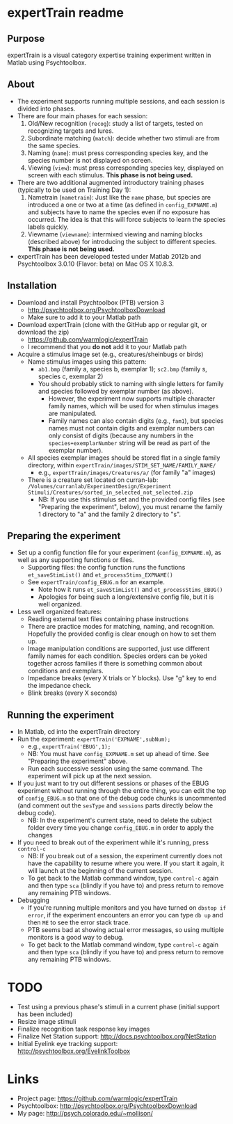 expertTrain readme
===========

Purpose
----

expertTrain is a visual category expertise training experiment written in Matlab using Psychtoolbox.

About
----

- The experiment supports running multiple sessions, and each session is divided into phases.
- There are four main phases for each session:
   1. Old/New recognition (`recog`): study a list of targets, tested on recognizing targets and lures.
   1. Subordinate matching (`match`): decide whether two stimuli are from the same species.
   1. Naming (`name`): must press corresponding species key, and the species number is not displayed on screen.
   1. Viewing (`view`): must press corresponding species key, displayed on screen with each stimulus. **This phase is not being used.**
- There are two additional augmented introductory training phases (typically to be used on Training Day 1):
   1. Nametrain (`nametrain`): Just like the `name` phase, but species are introduced a one or two at a time (as defined in `config_EXPNAME.m`) and subjects have to name the species even if no exposure has occurred. The idea is that this will force subjects to learn the species labels quickly.
   1. Viewname (`viewname`): intermixed viewing and naming blocks (described above) for introducing the subject to different species. **This phase is not being used.**
- expertTrain has been developed tested under Matlab 2012b and Psychtoolbox 3.0.10 (Flavor: beta) on Mac OS X 10.8.3.

Installation
----

- Download and install Psychtoolbox (PTB) version 3
   - http://psychtoolbox.org/PsychtoolboxDownload
   - Make sure to add it to your Matlab path
- Download expertTrain (clone with the GitHub app or regular git, or download the zip)
   - https://github.com/warmlogic/expertTrain
   - I recommend that you **do not** add it to your Matlab path
- Acquire a stimulus image set (e.g., creatures/sheinbugs or birds)
   - Name stimulus images using this pattern:
      - `ab1.bmp` (family a, species b, exemplar 1); `sc2.bmp` (family s, species c, exemplar 2)
      - You should probably stick to naming with single letters for family and species followed by exemplar number (as above).
         - However, the experiment now supports multiple character family names, which will be used for when stimulus images are manipulated.
         - Family names can also contain digits (e.g., `fam1`), but species names must not contain digits and exemplar numbers can only consist of digits (because any numbers in the `species+exemplarNumber` string will be read as part of the exemplar number).
   - All species exemplar images should be stored flat in a single family directory, within `expertTrain/images/STIM_SET_NAME/FAMILY_NAME/`
      - e.g., `expertTrain/images/Creatures/a/` (for family "a" images)
   - There is a creature set located on curran-lab: `/Volumes/curranlab/ExperimentDesign/Experiment Stimuli/Creatures/sorted_in_selected_not_selected.zip`
      - NB: If you use this stimulus set and the provided config files (see "Preparing the experiment", below), you must rename the family 1 directory to "a" and the family 2 directory to "s".

Preparing the experiment
----

- Set up a config function file for your experiment (`config_EXPNAME.m`), as well as any supporting functions or files.
   - Supporting files: the config function runs the functions `et_saveStimList()` and `et_processStims_EXPNAME()`
   - See `expertTrain/config_EBUG.m` for an example.
      - Note how it runs `et_saveStimList()` and `et_processStims_EBUG()`
      - Apologies for being such a long/extensive config file, but it is well organized.
- Less well organized features:
   - Reading external text files containing phase instructions
   - There are practice modes for matching, naming, and recognition. Hopefully the provided config is clear enough on how to set them up.
   - Image manipulation conditions are supported, just use different family names for each condition. Species orders can be yoked together across families if there is something common about conditions and exemplars.
   - Impedance breaks (every X trials or Y blocks). Use "g" key to end the impedance check.
   - Blink breaks (every X seconds)

Running the experiment
----

- In Matlab, cd into the expertTrain directory
- Run the experiment: `expertTrain('EXPNAME',subNum);`
   - e.g., `expertTrain('EBUG',1);`
   - NB: You must have `config_EXPNAME.m` set up ahead of time. See "Preparing the experiment" above.
   - Run each successive session using the same command. The experiment will pick up at the next session.
- If you just want to try out different sessions or phases of the EBUG experiment without running through the entire thing, you can edit the top of `config_EBUG.m` so that one of the debug code chunks is uncommented (and comment out the `sesType` and `sessions` parts directly below the debug code).
   - NB: In the experiment's current state, need to delete the subject folder every time you change `config_EBUG.m` in order to apply the changes
- If you need to break out of the experiment while it's running, press `control-c`
   - NB: If you break out of a session, the experiment currently does not have the capability to resume where you were. If you start it again, it will launch at the beginning of the current session.
   - To get back to the Matlab command window, type `control-c` again and then type `sca` (blindly if you have to) and press return to remove any remaining PTB windows.
- Debugging
   - If you're running multiple monitors and you have turned on `dbstop if error`, if the experiment encounters an error you can type `db up` and then `ME` to see the error stack trace.
   - PTB seems bad at showing actual error messages, so using multiple monitors is a good way to debug.
   - To get back to the Matlab command window, type `control-c` again and then type `sca` (blindly if you have to) and press return to remove any remaining PTB windows.

TODO
====

- Test using a previous phase's stimuli in a current phase (initial support has been included)
- Resize image stimuli
- Finalize recognition task response key images
- Finalize Net Station support: http://docs.psychtoolbox.org/NetStation
- Initial Eyelink eye tracking support: http://psychtoolbox.org/EyelinkToolbox

Links
====

- Project page: https://github.com/warmlogic/expertTrain
- Psychtoolbox: http://psychtoolbox.org/PsychtoolboxDownload
- My page: http://psych.colorado.edu/~mollison/
